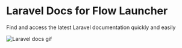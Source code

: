 # Laravel Docs for Flow Launcher

Find and access the latest Laravel documentation quickly and easily

![Laravel docs gif](https://github.com/Henriquex25/laravel-doc-flow-launcher-plugin/assets/88984677/0b144b63-201c-4d5b-bde2-7a0177ca115f)


